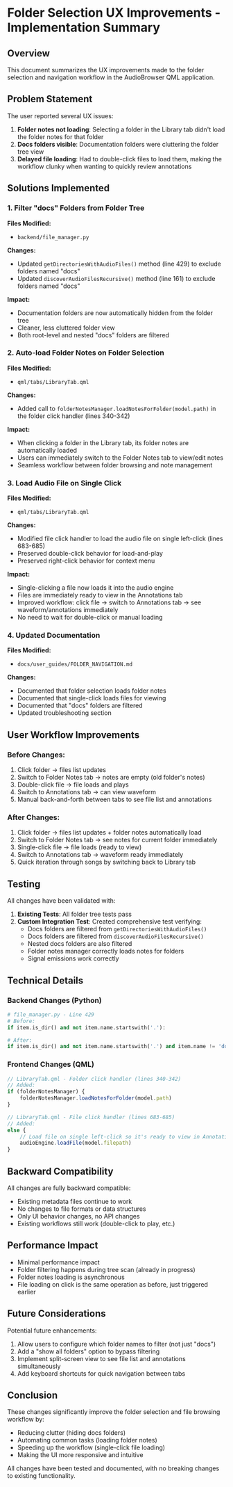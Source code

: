 # Folder Selection UX Improvements - Implementation Summary

## Overview

This document summarizes the UX improvements made to the folder selection and navigation workflow in the AudioBrowser QML application.

## Problem Statement

The user reported several UX issues:
1. **Folder notes not loading**: Selecting a folder in the Library tab didn't load the folder notes for that folder
2. **Docs folders visible**: Documentation folders were cluttering the folder tree view
3. **Delayed file loading**: Had to double-click files to load them, making the workflow clunky when wanting to quickly review annotations

## Solutions Implemented

### 1. Filter "docs" Folders from Folder Tree

**Files Modified:**
- `backend/file_manager.py`

**Changes:**
- Updated `getDirectoriesWithAudioFiles()` method (line 429) to exclude folders named "docs"
- Updated `discoverAudioFilesRecursive()` method (line 161) to exclude folders named "docs"

**Impact:**
- Documentation folders are now automatically hidden from the folder tree
- Cleaner, less cluttered folder view
- Both root-level and nested "docs" folders are filtered

### 2. Auto-load Folder Notes on Folder Selection

**Files Modified:**
- `qml/tabs/LibraryTab.qml`

**Changes:**
- Added call to `folderNotesManager.loadNotesForFolder(model.path)` in the folder click handler (lines 340-342)

**Impact:**
- When clicking a folder in the Library tab, its folder notes are automatically loaded
- Users can immediately switch to the Folder Notes tab to view/edit notes
- Seamless workflow between folder browsing and note management

### 3. Load Audio File on Single Click

**Files Modified:**
- `qml/tabs/LibraryTab.qml`

**Changes:**
- Modified file click handler to load the audio file on single left-click (lines 683-685)
- Preserved double-click behavior for load-and-play
- Preserved right-click behavior for context menu

**Impact:**
- Single-clicking a file now loads it into the audio engine
- Files are immediately ready to view in the Annotations tab
- Improved workflow: click file → switch to Annotations tab → see waveform/annotations immediately
- No need to wait for double-click or manual loading

### 4. Updated Documentation

**Files Modified:**
- `docs/user_guides/FOLDER_NAVIGATION.md`

**Changes:**
- Documented that folder selection loads folder notes
- Documented that single-click loads files for viewing
- Documented that "docs" folders are filtered
- Updated troubleshooting section

## User Workflow Improvements

### Before Changes:
1. Click folder → files list updates
2. Switch to Folder Notes tab → notes are empty (old folder's notes)
3. Double-click file → file loads and plays
4. Switch to Annotations tab → can view waveform
5. Manual back-and-forth between tabs to see file list and annotations

### After Changes:
1. Click folder → files list updates + folder notes automatically load
2. Switch to Folder Notes tab → see notes for current folder immediately
3. Single-click file → file loads (ready to view)
4. Switch to Annotations tab → waveform ready immediately
5. Quick iteration through songs by switching back to Library tab

## Testing

All changes have been validated with:

1. **Existing Tests**: All folder tree tests pass
2. **Custom Integration Test**: Created comprehensive test verifying:
   - Docs folders are filtered from `getDirectoriesWithAudioFiles()`
   - Docs folders are filtered from `discoverAudioFilesRecursive()`
   - Nested docs folders are also filtered
   - Folder notes manager correctly loads notes for folders
   - Signal emissions work correctly

## Technical Details

### Backend Changes (Python)

```python
# file_manager.py - Line 429
# Before:
if item.is_dir() and not item.name.startswith('.'):

# After:
if item.is_dir() and not item.name.startswith('.') and item.name != 'docs':
```

### Frontend Changes (QML)

```qml
// LibraryTab.qml - Folder click handler (lines 340-342)
// Added:
if (folderNotesManager) {
    folderNotesManager.loadNotesForFolder(model.path)
}

// LibraryTab.qml - File click handler (lines 683-685)
// Added:
else {
    // Load file on single left-click so it's ready to view in Annotations tab
    audioEngine.loadFile(model.filepath)
}
```

## Backward Compatibility

All changes are fully backward compatible:
- Existing metadata files continue to work
- No changes to file formats or data structures
- Only UI behavior changes, no API changes
- Existing workflows still work (double-click to play, etc.)

## Performance Impact

- Minimal performance impact
- Folder filtering happens during tree scan (already in progress)
- Folder notes loading is asynchronous
- File loading on click is the same operation as before, just triggered earlier

## Future Considerations

Potential future enhancements:
1. Allow users to configure which folder names to filter (not just "docs")
2. Add a "show all folders" option to bypass filtering
3. Implement split-screen view to see file list and annotations simultaneously
4. Add keyboard shortcuts for quick navigation between tabs

## Conclusion

These changes significantly improve the folder selection and file browsing workflow by:
- Reducing clutter (hiding docs folders)
- Automating common tasks (loading folder notes)
- Speeding up the workflow (single-click file loading)
- Making the UI more responsive and intuitive

All changes have been tested and documented, with no breaking changes to existing functionality.
